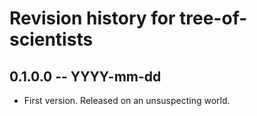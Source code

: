 # Revision history for tree-of-scientists

## 0.1.0.0 -- YYYY-mm-dd

* First version. Released on an unsuspecting world.
